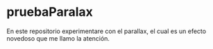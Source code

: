 # pruebaParalax
En este repositorio experimentare con el parallax, el cual es un efecto novedoso que me llamo la atención.
